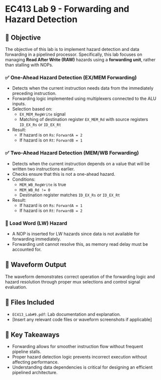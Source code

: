 # EC413 Lab 9 - Forwarding and Hazard Detection

## 📝 Objective
The objective of this lab is to implement hazard detection and data forwarding in a pipelined processor. Specifically, this lab focuses on managing **Read After Write (RAW)** hazards using a **forwarding unit**, rather than stalling with NOPs.

### ✅ One-Ahead Hazard Detection (EX/MEM Forwarding)
- Detects when the current instruction needs data from the immediately preceding instruction.
- Forwarding logic implemented using multiplexers connected to the ALU inputs.
- Selection based on:
  - `EX_MEM_RegWrite` signal
  - Matching of destination register `EX_MEM_Rd` with source registers `ID_EX_Rs` or `ID_EX_Rt`
- Result:
  - If hazard is on `Rs`: `ForwardA = 2`
  - If hazard is on `Rt`: `ForwardB = 1`

### ✅ Two-Ahead Hazard Detection (MEM/WB Forwarding)
- Detects when the current instruction depends on a value that will be written two instructions earlier.
- Checks ensure that this is not a one-ahead hazard.
- Conditions:
  - `MEM_WB_RegWrite` is true
  - `MEM_WB_Rd != 0`
  - Destination register matches `ID_EX_Rs` or `ID_EX_Rt`
- Result:
  - If hazard is on `Rs`: `ForwardA = 1`
  - If hazard is on `Rt`: `ForwardB = 2`

### 🚫 Load Word (LW) Hazard
- A NOP is inserted for LW hazards since data is not available for forwarding immediately.
- Forwarding unit cannot resolve this, as memory read delay must be accounted for.

## 🔄 Waveform Output
The waveform demonstrates correct operation of the forwarding logic and hazard resolution through proper mux selections and control signal evaluation.

## 📁 Files Included
- `EC413_Lab#9.pdf`: Lab documentation and explanation.
- [Insert any relevant code files or waveform screenshots if applicable]

## 🧠 Key Takeaways
- Forwarding allows for smoother instruction flow without frequent pipeline stalls.
- Proper hazard detection logic prevents incorrect execution without affecting performance.
- Understanding data dependencies is critical for designing an efficient pipelined architecture.
